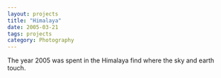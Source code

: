 ```yaml
---
layout: projects
title: "Himalaya" 
date: 2005-03-21 
tags: projects 
category: Photography
---
```


The year 2005 was spent in the Himalaya find where the sky and earth touch.
